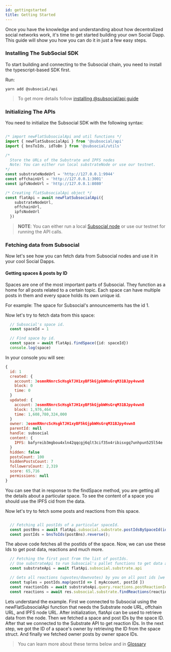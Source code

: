 ```yaml
---
id: gettingstarted
title: Getting Started
---
```

Once you have the knowledge and understanding about how decentralized social networks work, it's time to get started building your own Social Dapp. This guide will show you how you can do it in just a few easy steps.

### Installing The SubSocial SDK

To start building and connecting to the Subsocial chain, you need to install the typescript-based SDK first.

Run:
```
yarn add @subsocial/api
```

> To get more details follow [installing @subsocial/api guide](../overview/installation)

### Initializing The APIs

You need to initialize the Subsocial SDK with the following syntax:

```typescript

/* import newFlatSubsocialApi and util functions */
import { newFlatSubsocialApi } from '@subsocial/api'
import { bnsToIds, idToBn } from '@subsocial/utils'

/* 
  Store the URLs of the Substrate and IPFS nodes 
  Note: You can either run local substrateNode or use our testnet.
*/
const substrateNodeUrl = 'http://127.0.0.1:9944'
const offchainUrl = 'http://127.0.0.1:3001'
const ipfsNodeUrl = 'http://127.0.0.1:8080'

/* Creating flatSubsocialApi object */
const flatApi = await newFlatSubsocialApi({
    substrateNodeUrl,
    offchainUrl, 
    ipfsNodeUrl 
  })

```

> **NOTE**: You can either run a local [Subsocial node](https://github.com/dappforce/subsocial-node) or use our testnet for running the API calls.

### Fetching data from Subsocial

Now let's see how you can fetch data from Subsocial nodes and use it in your cool Social Dapps.

#### Getting spaces & posts by ID

Spaces are one of the most important parts of Subsocial. They function as a home for all posts related to a certain topic. Each space can have multiple posts in them and every space holds its own unique id.  

For example: The space for Subsocial's announcements has the id 1.

Now let's try to fetch data from this space:

```typescript
  // Subsocial's space id.
  const spaceId = 1 

  // Find space by id.
  const space = await flatApi.findSpace({id: spaceId})
  console.log(space)
```

In your console you will see:

```javascript
{
  id: 1
  created: {
    account: 3osmnRNnrcScHsgkTJH1xyBF5kGjpbWHsGrqM31BJpy4vwn8
    block: 0
    time: 0
  }
  updated: {
    account: 3osmnRNnrcScHsgkTJH1xyBF5kGjpbWHsGrqM31BJpy4vwn8
    block: 1,976,464
    time: 1,608,780,324,000
  }
  owner: 3osmnRNnrcScHsgkTJH1xyBF5kGjpbWHsGrqM31BJpy4vwn8
  parentId: null
  handle: subsocial
  content: {
    IPFS: bafyreib3mgbou4xln42qqcgj6qlt3cif35x4ribisxgq7unhpun525l54e
  }
  hidden: false
  postsCount: 100
  hiddenPostsCount: 7
  followersCount: 2,319
  score: 65,716
  permissions: null
}
```

You can see that in response to the findSpace method, you are getting all the details about a particular space. To see the content of a space you should use the IPFS cid from the data.

Now let's try to fetch some posts and reactions from this space.

```typescript

  // Fetching all postIds of a particular spaceId.
  const postBns = await flatApi.subsocial.substrate.postIdsBySpaceId(idToBn(spaceId))
  const postIds = bnsToIds(postBns).reverse();

```

The above code fetches all the postIds of the space. Now, we can use these Ids to get post data, reactions and much more.

```typescript
  // Fetching the first post from the list of postIds.
  // Use substrateApi to run Subsocial's pallet functions to get data about posts and content on the chain.
  const substrateApi = await flatApi.subsocial.substrate.api

  // Gets all reactions (upvotes/downvotes) by you on all post ids [we are using multi request from blockchain]
  const tuples = postIds.map(postId => [ myAccount, postId ])
  const reactionIds = await substrateApi.query.reactions.postReactionIdByAccount.multi(tuples)
  const reactions = await res.subsocial.substrate.findReactions(reactionIds as ReactionId[])

```

Lets understand the example. First we connected to Subsocial using the newFlatSubsocialApi function that
needs the Substrate node URL, offchain URL, and IPFS node URL. After initialization, flatApi can be
used to retrieve data from the node. Then we fetched a space and post IDs by the space ID. After that we
connected to the Substrate API to get reaction IDs. In the next step, we got the ID of a space's owner by
retrieving the ID from the space struct. And finally we fetched owner posts by owner space IDs. 

> You can learn more about these terms below and in [Glossary](/docs/glossary/overview)
